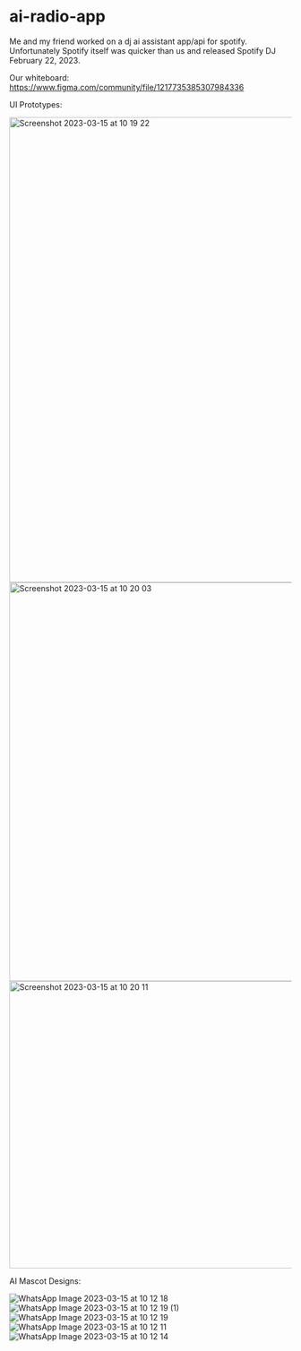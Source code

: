 # ai-radio-app


Me and my friend worked on a dj ai assistant app/api for spotify. Unfortunately Spotify itself was quicker than us and released Spotify DJ February 22, 2023.


Our whiteboard: https://www.figma.com/community/file/1217735385307984336


UI Prototypes:

<img width="831" alt="Screenshot 2023-03-15 at 10 19 22" src="https://user-images.githubusercontent.com/98890853/225238664-833dc052-15bd-4376-a69f-acb09932f5cd.png">

<img width="712" alt="Screenshot 2023-03-15 at 10 20 03" src="https://user-images.githubusercontent.com/98890853/225238762-4f82bb68-7856-43eb-990b-be591ceaf8aa.png">

<img width="513" alt="Screenshot 2023-03-15 at 10 20 11" src="https://user-images.githubusercontent.com/98890853/225238769-56450769-466d-4133-aa76-ce186cefcce8.png">

AI Mascot Designs:

![WhatsApp Image 2023-03-15 at 10 12 18](https://user-images.githubusercontent.com/98890853/225238862-8a5e5eb3-dc17-491a-9d1c-f3cfb62fd380.jpeg)
![WhatsApp Image 2023-03-15 at 10 12 19 (1)](https://user-images.githubusercontent.com/98890853/225238873-de44a2ad-b48b-461f-a490-f8a42976494a.jpeg)
![WhatsApp Image 2023-03-15 at 10 12 19](https://user-images.githubusercontent.com/98890853/225238889-7c9e9901-37a9-49d0-b36a-f2e32fa02673.jpeg)
![WhatsApp Image 2023-03-15 at 10 12 11](https://user-images.githubusercontent.com/98890853/225238907-de830a76-f0fd-40bd-ac1d-1f55626fe301.jpeg)
![WhatsApp Image 2023-03-15 at 10 12 14](https://user-images.githubusercontent.com/98890853/225238942-6cf1da26-b337-4fca-b5df-69f2f32ffcee.jpeg)
